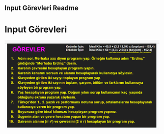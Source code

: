 ## Input Görevleri Readme
<h1>Input Görevleri</h1>
<img src="./inputGorevleri.png" alt="resim1.jpg">